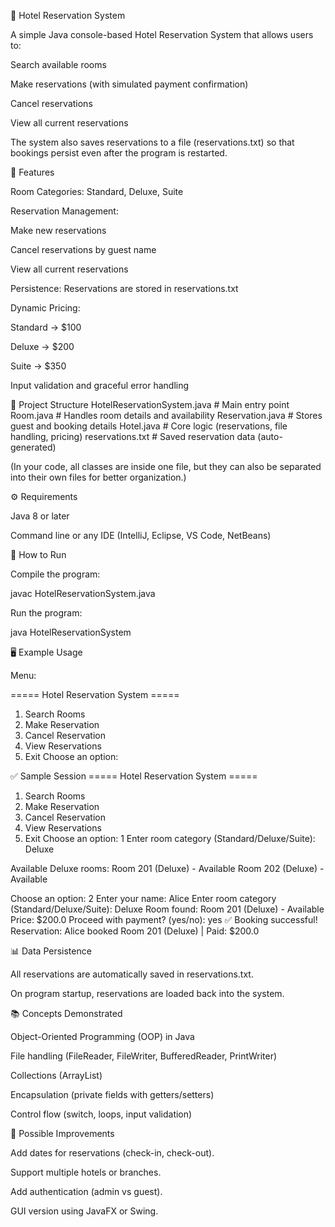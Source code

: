 🏨 Hotel Reservation System

A simple Java console-based Hotel Reservation System that allows users to:

Search available rooms

Make reservations (with simulated payment confirmation)

Cancel reservations

View all current reservations

The system also saves reservations to a file (reservations.txt) so that bookings persist even after the program is restarted.

📌 Features

Room Categories: Standard, Deluxe, Suite

Reservation Management:

Make new reservations

Cancel reservations by guest name

View all current reservations

Persistence: Reservations are stored in reservations.txt

Dynamic Pricing:

Standard → $100

Deluxe → $200

Suite → $350

Input validation and graceful error handling

📂 Project Structure
HotelReservationSystem.java   # Main entry point
Room.java                     # Handles room details and availability
Reservation.java              # Stores guest and booking details
Hotel.java                    # Core logic (reservations, file handling, pricing)
reservations.txt              # Saved reservation data (auto-generated)


(In your code, all classes are inside one file, but they can also be separated into their own files for better organization.)

⚙️ Requirements

Java 8 or later

Command line or any IDE (IntelliJ, Eclipse, VS Code, NetBeans)

🚀 How to Run

Compile the program:

javac HotelReservationSystem.java


Run the program:

java HotelReservationSystem

🖥️ Example Usage

Menu:

===== Hotel Reservation System =====
1. Search Rooms
2. Make Reservation
3. Cancel Reservation
4. View Reservations
5. Exit
Choose an option:

✅ Sample Session
===== Hotel Reservation System =====
1. Search Rooms
2. Make Reservation
3. Cancel Reservation
4. View Reservations
5. Exit
Choose an option: 1
Enter room category (Standard/Deluxe/Suite): Deluxe

Available Deluxe rooms:
Room 201 (Deluxe) - Available
Room 202 (Deluxe) - Available

Choose an option: 2
Enter your name: Alice
Enter room category (Standard/Deluxe/Suite): Deluxe
Room found: Room 201 (Deluxe) - Available
Price: $200.0
Proceed with payment? (yes/no): yes
✅ Booking successful!
Reservation: Alice booked Room 201 (Deluxe) | Paid: $200.0

📊 Data Persistence

All reservations are automatically saved in reservations.txt.

On program startup, reservations are loaded back into the system.

📚 Concepts Demonstrated

Object-Oriented Programming (OOP) in Java

File handling (FileReader, FileWriter, BufferedReader, PrintWriter)

Collections (ArrayList)

Encapsulation (private fields with getters/setters)

Control flow (switch, loops, input validation)

🤝 Possible Improvements

Add dates for reservations (check-in, check-out).

Support multiple hotels or branches.

Add authentication (admin vs guest).

GUI version using JavaFX or Swing.
